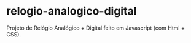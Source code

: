 # relogio-analogico-digital
Projeto de Relógio Analógico + Digital feito em Javascript (com Html + CSS).

